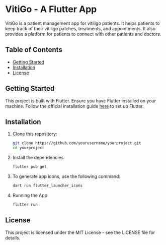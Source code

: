 # VitiGo - A Flutter App

VitiGo is a patient management app for vitiligo patients. It helps patients to keep track of their vitiligo patches, treatments, and appointments. It also provides a platform for patients to connect with other patients and doctors.

## Table of Contents

- [Getting Started](#getting-started)
- [Installation](#installation)
- [License](#license)

## Getting Started

This project is built with Flutter. Ensure you have Flutter installed on your machine. Follow the official installation guide [here](https://flutter.dev/docs/get-started/install) to set up Flutter.

## Installation

1. Clone this repository:
   ```bash
   git clone https://github.com/yourusername/yourproject.git
   cd yourproject
   ```
2. Install the dependencies:
   ```bash
   flutter pub get
   ```
3. To generate app icons, use the following command:
   ```bash
   dart run flutter_launcher_icons
   ```
4. Running the App:
   ```bash
   flutter run
   ```
## License
This project is licensed under the MIT License - see the LICENSE file for details.